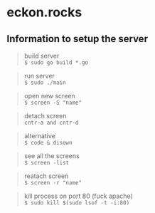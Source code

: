 # eckon.rocks
## Information to setup the server

> build server  
`$ sudo go build *.go`

> run server  
`$ sudo ./main`

> open new screen  
`$ screen -S "name"`

> detach screen  
`cntr-a and cntr-d`

> alternative  
`$ code & disown`

> see all the screens  
`$ screen -list`

> reatach screen  
`$ screen -r "name"`

> kill process on port 80 (fuck apache)  
`$ sudo kill $(sudo lsof -t -i:80)`